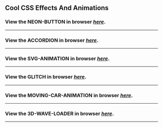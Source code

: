 ## Cool CSS Effects And Animations

### View the __NEON-BUTTON__ in browser _[here](https://htmlpreview.github.io/?https://github.com/Anish999/CSSEffects/blob/main/Neon-button.html)_.
  
****

### View the __ACCORDION__ in browser _[here](https://htmlpreview.github.io/?https://github.com/Anish999/CSSEffects/blob/main/Accordion.html)_.

****

### View the __SVG-ANIMATION__ in browser _[here](https://htmlpreview.github.io/?https://github.com/Anish999/CSSEffects/blob/main/Designer.html)_.

****

### View the __GLITCH__ in browser _[here](https://htmlpreview.github.io/?https://github.com/Anish999/CSSEffects/blob/main/glitch.html)_.

****

### View the __MOVING-CAR-ANIMATION__ in browser _[here](https://htmlpreview.github.io/?https://github.com/Anish999/CSSEffects/blob/main/Moving-car.html)_.

****

### View the __3D-WAVE-LOADER__ in browser _[here](https://htmlpreview.github.io/?https://github.com/Anish999/CSSEffects/blob/main/Loader.html)_.

****



